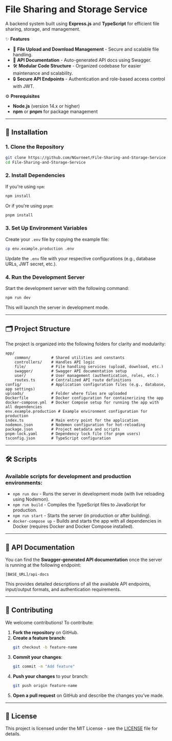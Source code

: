# File Sharing and Storage Service

A backend system built using **Express.js** and **TypeScript** for efficient file sharing, storage, and management.

✨ **Features**

- 📂 **File Upload and Download Management** - Secure and scalable file handling.
- 📜 **API Documentation** - Auto-generated API docs using Swagger.
- 🛠️ **Modular Code Structure** - Organized codebase for easier maintenance and scalability.
- 🔒 **Secure API Endpoints** - Authentication and role-based access control with JWT.

⚙️ **Prerequisites**

- **Node.js** (version 14.x or higher)
- **npm** or **pnpm** for package management

---

## 🚀 Installation

### 1. Clone the Repository

```bash
git clone https://github.com/NGurneet/File-Sharing-and-Storage-Service.git
cd File-Sharing-and-Storage-Service
```

### 2. Install Dependencies

If you're using `npm`:

```bash
npm install
```

Or if you're using `pnpm`:

```bash
pnpm install
```

### 3. Set Up Environment Variables

Create your `.env` file by copying the example file:

```bash
cp env.example.production .env
```

Update the `.env` file with your respective configurations (e.g., database URLs, JWT secret, etc.).

### 4. Run the Development Server

Start the development server with the following command:

```bash
npm run dev
```

This will launch the server in development mode.

---

## 🗂️ Project Structure

The project is organized into the following folders for clarity and modularity:

```
app/
    common/         # Shared utilities and constants
    controllers/    # Handles API logic
    file/           # File handling services (upload, download, etc.)
    swagger/        # Swagger API documentation setup
    user/           # User management (authentication, roles, etc.)
    routes.ts       # Centralized API route definitions
config/             # Application configuration files (e.g., database, app settings)
uploads/            # Folder where files are uploaded
Dockerfile          # Docker configuration for containerizing the app
docker-compose.yml  # Docker Compose setup for running the app with all dependencies
env.example.production # Example environment configuration for production
index.ts            # Main entry point for the application
nodemon.json        # Nodemon configuration for hot-reloading
package.json        # Project metadata and scripts
pnpm-lock.yaml      # Dependency lock file (for pnpm users)
tsconfig.json       # TypeScript configuration
```

---

## 🛠️ Scripts

### Available scripts for development and production environments:

- `npm run dev` - Runs the server in development mode (with live reloading using Nodemon).
- `npm run build` - Compiles the TypeScript files to JavaScript for production.
- `npm run start` - Starts the server (in production or after building).
- `docker-compose up` - Builds and starts the app with all dependencies in Docker (requires Docker and Docker Compose installed).

---

## 📖 API Documentation

You can find the **Swagger-generated API documentation** once the server is running at the following endpoint:

```
[BASE_URL]/api-docs
```

This provides detailed descriptions of all the available API endpoints, input/output formats, and authentication requirements.

---

## 🤝 Contributing

We welcome contributions! To contribute:

1. **Fork the repository** on GitHub.
2. **Create a feature branch**:
   ```bash
   git checkout -b feature-name
   ```
3. **Commit your changes**:
   ```bash
   git commit -m "Add feature"
   ```
4. **Push your changes** to your branch:
   ```bash
   git push origin feature-name
   ```
5. **Open a pull request** on GitHub and describe the changes you’ve made.

---

## 📄 License

This project is licensed under the MIT License - see the [LICENSE](LICENSE) file for details.
